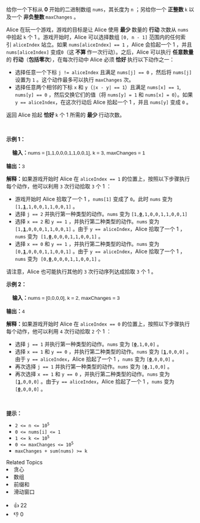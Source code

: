 <p>给你一个下标从 <strong>0</strong> 开始的二进制数组 <code>nums</code>，其长度为 <code>n</code> ；另给你一个 <strong>正整数 </strong><code>k</code> 以及一个 <strong>非负整数 </strong><code>maxChanges</code> 。</p>

<p>Alice 在玩一个游戏，游戏的目标是让&nbsp;Alice 使用 <strong>最少 </strong>数量的 <strong>行动 </strong>次数从 <code>nums</code> 中拾起 <code>k</code> 个 1 。游戏开始时，Alice 可以选择数组 <code>[0, n - 1]</code> 范围内的任何索引&nbsp;<code>aliceIndex</code> 站立。如果 <code>nums[aliceIndex] == 1</code> ，Alice 会拾起一个 1 ，并且 <code>nums[aliceIndex]</code> 变成<code>0</code>（这<strong> 不算 </strong>作一次行动）。之后，Alice 可以执行 <strong>任意数量</strong> 的 <strong>行动</strong>（<strong>包括</strong><strong>零次</strong>），在每次行动中&nbsp;Alice 必须 <strong>恰好 </strong>执行以下动作之一：</p>

<ul> 
 <li>选择任意一个下标 <code>j != aliceIndex</code> 且满足 <code>nums[j] == 0</code> ，然后将 <code>nums[j]</code> 设置为 <code>1</code> 。这个动作最多可以执行 <code>maxChanges</code> 次。</li> 
 <li>选择任意两个相邻的下标 <code>x</code> 和 <code>y</code>（<code>|x - y| == 1</code>）且满足 <code>nums[x] == 1</code>, <code>nums[y] == 0</code> ，然后交换它们的值（将 <code>nums[y] = 1</code> 和 <code>nums[x] = 0</code>）。如果 <code>y == aliceIndex</code>，在这次行动后&nbsp;Alice 拾起一个 1 ，并且 <code>nums[y]</code> 变成 <code>0</code> 。</li> 
</ul>

<p>返回&nbsp;Alice 拾起 <strong>恰好 </strong><code>k</code> 个 1 所需的 <strong>最少 </strong>行动次数。</p>

<p>&nbsp;</p>

<p><strong class="example">示例 1：</strong></p>

<div class="example-block" style="border-color: var(--border-tertiary); border-left-width: 2px; color: var(--text-secondary); font-size: .875rem; margin-bottom: 1rem; margin-top: 1rem; overflow: visible; padding-left: 1rem;"> 
 <p><strong>输入：</strong><span class="example-io" style="font-family: Menlo,sans-serif; font-size: 0.85rem;">nums = [1,1,0,0,0,1,1,0,0,1], k = 3, maxChanges = 1</span></p> 
</div>

<p><strong>输出：</strong><span class="example-io" style="font-family: Menlo,sans-serif; font-size: 0.85rem;">3</span></p>

<p><strong>解释：</strong>如果游戏开始时&nbsp;Alice 在 <code>aliceIndex == 1</code> 的位置上，按照以下步骤执行每个动作，他可以利用 <code>3</code> 次行动拾取 <code>3</code> 个 1 ：</p>

<ul> 
 <li>游戏开始时&nbsp;Alice 拾取了一个 1 ，<code>nums[1]</code> 变成了 <code>0</code>。此时 <code>nums</code> 变为 <code>[1,<strong><u>1</u></strong>,1,0,0,1,1,0,0,1]</code> 。</li> 
 <li>选择 <code>j == 2</code> 并执行第一种类型的动作。<code>nums</code> 变为 <code>[1,<strong><u>0</u></strong>,1,0,0,1,1,0,0,1]</code></li> 
 <li>选择 <code>x == 2</code> 和 <code>y == 1</code> ，并执行第二种类型的动作。<code>nums</code> 变为 <code>[1,<strong><u>1</u></strong>,0,0,0,1,1,0,0,1]</code> 。由于 <code>y == aliceIndex</code>，Alice 拾取了一个 1 ，<code>nums</code> 变为&nbsp; <code>[1,<strong><u>0</u></strong>,0,0,0,1,1,0,0,1]</code> 。</li> 
 <li>选择 <code>x == 0</code> 和 <code>y == 1</code> ，并执行第二种类型的动作。<code>nums</code> 变为 <code>[0,<strong><u>1</u></strong>,0,0,0,1,1,0,0,1]</code> 。由于 <code>y == aliceIndex</code>，Alice 拾取了一个 1 ，<code>nums</code> 变为&nbsp; <code>[0,<strong><u>0</u></strong>,0,0,0,1,1,0,0,1]</code> 。</li> 
</ul>

<p>请注意，Alice 也可能执行其他的 <code>3</code> 次行动序列达成拾取 <code>3</code> 个 1 。</p>

<p><strong class="example">示例 2：</strong></p>

<div class="example-block" style="border-color: var(--border-tertiary); border-left-width: 2px; color: var(--text-secondary); font-size: .875rem; margin-bottom: 1rem; margin-top: 1rem; overflow: visible; padding-left: 1rem;">
 <!-- 以下是示例内容的中文翻译，同时保留了原有的HTML格式和注释 --> 
 <p><strong>输入：</strong><span class="example-io" style="font-family: Menlo,sans-serif; font-size: 0.85rem;">nums = [0,0,0,0], k = 2, maxChanges = 3</span></p> 
</div>

<p><strong>输出：</strong><span class="example-io" style="font-family: Menlo,sans-serif; font-size: 0.85rem;">4</span></p>

<p><strong>解释：</strong>如果游戏开始时&nbsp;Alice 在 <code>aliceIndex == 0</code> 的位置上，按照以下步骤执行每个动作，他可以利用 <code>4</code> 次行动拾取 <code>2</code> 个 1 ：</p>

<ul> 
 <li>选择 <code>j == 1</code> 并执行第一种类型的动作。<code>nums</code> 变为 <code>[<strong><u>0</u></strong>,1,0,0]</code> 。</li> 
 <li>选择 <code>x == 1</code> 和 <code>y == 0</code> ，并执行第二种类型的动作。<code>nums</code> 变为 <code>[<strong><u>1</u></strong>,0,0,0]</code> 。由于 <code>y == aliceIndex</code>，Alice 拾起了一个 1 ，<code>nums</code> 变为 <code>[<strong><u>0</u></strong>,0,0,0]</code> 。</li> 
 <li>再次选择 <code>j == 1</code> 并执行第一种类型的动作。<code>nums</code> 变为 <code>[<strong><u>0</u></strong>,1,0,0]</code> 。</li> 
 <li>再次选择 <code>x == 1</code> 和 <code>y == 0</code> ，并执行第二种类型的动作。<code>nums</code> 变为 <code>[<strong><u>1</u></strong>,0,0,0]</code> 。由于<code>y == aliceIndex</code>，Alice 拾起了一个 1 ，<code>nums</code> 变为 <code>[<strong><u>0</u></strong>,0,0,0]</code> 。</li> 
</ul>

<p>&nbsp;</p>

<p><strong>提示：</strong></p>

<ul> 
 <li><code>2 &lt;= n &lt;= 10<sup>5</sup></code></li> 
 <li><code>0 &lt;= nums[i] &lt;= 1</code></li> 
 <li><code>1 &lt;= k &lt;= 10<sup>5</sup></code></li> 
 <li><code>0 &lt;= maxChanges &lt;= 10<sup>5</sup></code></li> 
 <li><code>maxChanges + sum(nums) &gt;= k</code></li> 
</ul>

<div><div>Related Topics</div><div><li>贪心</li><li>数组</li><li>前缀和</li><li>滑动窗口</li></div></div><br><div><li>👍 22</li><li>👎 0</li></div>